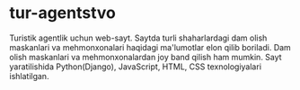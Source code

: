 # tur-agentstvo
Turistik agentlik uchun web-sayt.
Saytda turli shaharlardagi dam olish maskanlari va mehmonxonalari haqidagi ma'lumotlar elon qilib boriladi.
Dam olish maskanlari va mehmonxonalardan joy band qilish ham mumkin.
Sayt yaratilishida Python(Django), JavaScript, HTML, CSS texnologiyalari ishlatilgan.
